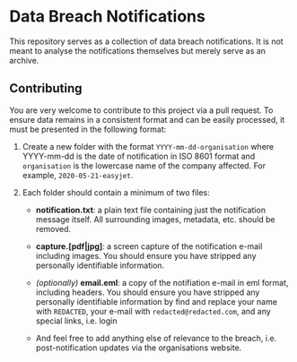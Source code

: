 # Data Breach Notifications

This repository serves as a collection of data breach notifications. It is not meant to analyse the notifications themselves but merely serve as an archive.

## Contributing

You are very welcome to contribute to this project via a pull request. To ensure data remains in a consistent format and can be easily processed, it must be presented in the following format:

1. Create a new folder with the format `YYYY-mm-dd-organisation` where YYYY-mm-dd is the date of notification in ISO 8601 format and `organisation` is the lowercase name of the company affected. For example, `2020-05-21-easyjet`.

2. Each folder should contain a minimum of two files:

   * **notification.txt**: a plain text file containing just the notification message itself. All surrounding images, metadata, etc. should be removed.
   * **capture.[pdf|jpg]**: a screen capture of the notification e-mail including images. You should ensure you have stripped any personally identifiable information.
   
   * _(optionally)_ **email.eml**: a copy of the notifiation e-mail in eml format, including headers. You should ensure you have stripped any personally identifiable information by find and replace your name with `REDACTED`, your e-mail with `redacted@redacted.com`, and any special links, i.e. login

   * And feel free to add anything else of relevance to the breach, i.e. post-notification updates via the organisations website.
